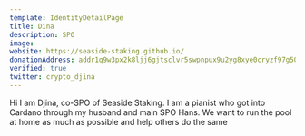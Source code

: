 ```yaml
---
template: IdentityDetailPage
title: Dina
description: SPO
image: 
website: https://seaside-staking.github.io/
donationAddress: addr1q9w3px2k8ljj6gjtsclvr5swpnpux9u2yg8xye0cryzf97g50ft2rdgpcsphf5gjzk8e6zzlgykusyrrgs8qwvr20zzsn7dxnp
verified: true
twitter: crypto_djina
---
```


Hi I am Djina, co-SPO of Seaside Staking. I am a pianist who got into Cardano through my husband and main SPO Hans.
We want to run the pool at home as much as possible and help others do the same
